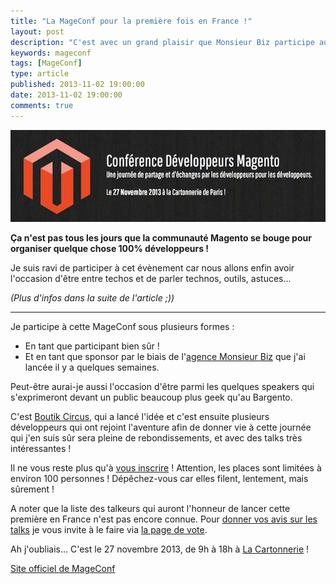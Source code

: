 ```yaml
---
title: "La MageConf pour la première fois en France !"
layout: post
description: "C'est avec un grand plaisir que Monsieur Biz participe au financement de la première MageConf 2013 à Paris !"
keywords: mageconf
tags: [MageConf]
type: article
published: 2013-11-02 19:00:00
date: 2013-11-02 19:00:00
comments: true
---
```


<p class="center">
    <a href="http://jacques.sh/2013/11/mageconf-en-novembre.html" title="Aller sur le site de MageConf"><img src="/images/posts/mageconf2013/mageconf.jpg" alt="MageConf 2013" /></a>
</p>

**Ça n'est pas tous les jours que la communauté Magento se bouge pour organiser quelque chose 100% développeurs !**

Je suis ravi de participer à cet évènement car nous allons enfin avoir l'occasion d'être entre techos et de parler technos, outils, astuces...

_(Plus d'infos dans la suite de l'article ;))_

<!-- more start -->

----------

Je participe à cette MageConf sous plusieurs formes :

* En tant que participant bien sûr !
* Et en tant que sponsor par le biais de l'[agence Monsieur Biz][mbiz] que j'ai lancée il y a quelques semaines.

Peut-être aurai-je aussi l'occasion d'être parmi les quelques speakers qui s'exprimeront devant un public beaucoup plus geek qu'au Bargento.

C'est [Boutik Circus][boutikcircus], qui a lancé l'idée et c'est ensuite plusieurs développeurs qui ont rejoint l'aventure afin de donner vie à cette journée qui j'en suis sûr sera pleine de rebondissements, et avec des talks très intéressantes !

Il ne vous reste plus qu'à [vous inscrire][inscription] ! Attention, les places sont limitées à environ 100 personnes ! Dépêchez-vous car elles filent, lentement, mais sûrement !

A noter que la liste des talkeurs qui auront l'honneur de lancer cette première en France n'est pas encore connue. Pour [donner vos avis sur les talks][votes] je vous invite à le faire via [la page de vote][votes].

Ah j'oubliais... C'est le 27 novembre 2013, de 9h à 18h à [La Cartonnerie][cartonnerie] !

[Site officiel de MageConf][mageconf]

<!-- more end -->

[mbiz]: http://monsieurbiz.com/
[boutikcircus]: http://www.boutikcircus.com/
[inscription]: http://mageconf.org/inscription
[votes]: http://mageconf.org/programme/
[mageconf]: http://mageconf.org/
[cartonnerie]: http://www.lacartonnerieparis.com/
